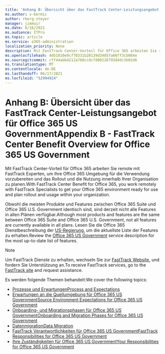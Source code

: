 ```yaml
---
title: 'Anhang B: Übersicht über das FastTrack Center-Leistungsangebot für Office 365 US Government'
ms.author: v-bermic
author: rberg-steyer
manager: jimmuir
ms.date: 6/16/2021
ms.audience: ITPro
ms.topic: article
ms.service: o365-administration
localization_priority: None
description: Mit FastTrack Center-Vorteil für Office 365 arbeiten Sie remote mit FastTrack Experten, um Ihre Office 365 Umgebung für die Verwendung vorzubereiten und das Rollout und die Nutzung innerhalb Ihrer Organisation zu planen.
ms.openlocfilehash: 4db1810e9cf70331b20139d3485fa06ff3cb084e
ms.sourcegitcommit: cff44abb4212a768ccdcfd00226793d4dc3b02d6
ms.translationtype: MT
ms.contentlocale: de-DE
ms.lasthandoff: 06/17/2021
ms.locfileid: "52994924"
---
```

# <a name="appendix-b---fasttrack-center-benefit-overview-for-office-365-us-government"></a><span data-ttu-id="16e62-103">Anhang B: Übersicht über das FastTrack Center-Leistungsangebot für Office 365 US Government</span><span class="sxs-lookup"><span data-stu-id="16e62-103">Appendix B - FastTrack Center Benefit Overview for Office 365 US Government</span></span>

<span data-ttu-id="16e62-104">Mit FastTrack Center-Vorteil für Office 365 arbeiten Sie remote mit FastTrack Experten, um Ihre Office 365 Umgebung für die Verwendung vorzubereiten und das Rollout und die Nutzung innerhalb Ihrer Organisation zu planen.</span><span class="sxs-lookup"><span data-stu-id="16e62-104">With FastTrack Center Benefit for Office 365, you work remotely with FastTrack Specialists to get your Office 365 environment ready for use and plan rollout and usage within your organization.</span></span> 
  
<span data-ttu-id="16e62-105">Obwohl die meisten Produkte und Features zwischen Office 365 Suite und Office 365 U.S. Government identisch sind, sind derzeit nicht alle Features in allen Plänen verfügbar.</span><span class="sxs-lookup"><span data-stu-id="16e62-105">Although most products and features are the same between Office 365 Suite and Office 365 U.S. Government, not all features are currently available in all plans.</span></span> <span data-ttu-id="16e62-106">Lesen Sie die Office 365 Dienstbeschreibung der [US-Regierung,](https://aka.ms/aboutgovcloud) um die aktuellste Liste der Features zu erhalten.</span><span class="sxs-lookup"><span data-stu-id="16e62-106">Review the [Office 365 US Government](https://aka.ms/aboutgovcloud) service description for the most up-to-date list of features.</span></span>

> [!NOTE]
> <span data-ttu-id="16e62-107">Um FastTrack Dienste zu erhalten, wechseln Sie zur [FastTrack Website,](https://go.microsoft.com/fwlink/?linkid=780698) und fordern Sie Unterstützung an.</span><span class="sxs-lookup"><span data-stu-id="16e62-107">To receive FastTrack services, go to the [FastTrack site](https://go.microsoft.com/fwlink/?linkid=780698) and request assistance.</span></span>  

<span data-ttu-id="16e62-108">Es werden folgende Themen behandelt:</span><span class="sxs-lookup"><span data-stu-id="16e62-108">We cover the following topics:</span></span>
- [<span data-ttu-id="16e62-109">Prozesse und Erwartungen</span><span class="sxs-lookup"><span data-stu-id="16e62-109">Process and Expectations</span></span>](process-and-expectations.md) 
- [<span data-ttu-id="16e62-110">Erwartungen an die Quellumgebung für Office 365 US Government</span><span class="sxs-lookup"><span data-stu-id="16e62-110">Source Environment Expectations for Office 365 US Government</span></span>](US-Gov-appendix-source-environment-expectations.md)   
- [<span data-ttu-id="16e62-111">Onboarding- und Migrationsphasen für Office 365 US Government</span><span class="sxs-lookup"><span data-stu-id="16e62-111">Onboarding and Migration Phases for Office 365 US Government</span></span>](US-Gov-appendix-onboarding-and-migration.md)
- [<span data-ttu-id="16e62-112">Datenmigration</span><span class="sxs-lookup"><span data-stu-id="16e62-112">Data Migration</span></span>](data-migration.md)    
- [<span data-ttu-id="16e62-113">FastTrack Verantwortlichkeiten für Office 365 US Government</span><span class="sxs-lookup"><span data-stu-id="16e62-113">FastTrack Responsibilities for Office 365 US Government</span></span>](US-Gov-appendix-fasttrack-responsibilities.md)   
- [<span data-ttu-id="16e62-114">Ihre Zuständigkeiten für Office 365 US Government</span><span class="sxs-lookup"><span data-stu-id="16e62-114">Your Responsibilities for Office 365 US Government</span></span>](US-Gov-appendix-your-responsibilities.md)    

